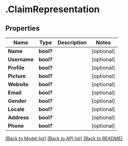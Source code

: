 # .ClaimRepresentation
## Properties

Name | Type | Description | Notes
------------ | ------------- | ------------- | -------------
**Name** | **bool?** |  | [optional] 
**Username** | **bool?** |  | [optional] 
**Profile** | **bool?** |  | [optional] 
**Picture** | **bool?** |  | [optional] 
**Website** | **bool?** |  | [optional] 
**Email** | **bool?** |  | [optional] 
**Gender** | **bool?** |  | [optional] 
**Locale** | **bool?** |  | [optional] 
**Address** | **bool?** |  | [optional] 
**Phone** | **bool?** |  | [optional] 

[[Back to Model list]](../README.md#documentation-for-models) [[Back to API list]](../README.md#documentation-for-api-endpoints) [[Back to README]](../README.md)

